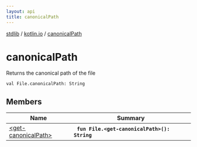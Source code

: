 ```yaml
---
layout: api
title: canonicalPath
---
```

[stdlib](../../index.md) / [kotlin.io](../index.md) / [canonicalPath](index.md)

# canonicalPath
Returns the canonical path of the file
```
val File.canonicalPath: String
```

## Members

| Name | Summary |
|------|---------|
|[&lt;get-canonicalPath&gt;](_get-canonicalPath_.md)|&nbsp;&nbsp;**`fun File.<get-canonicalPath>(): String`**<br>|
